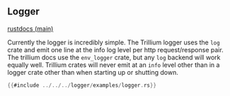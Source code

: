 ## Logger

[rustdocs (main)](https://docs.trillium.rs/trillium_logger/)

Currently the logger is incredibly simple. The Trillium logger uses
the `log` crate and emit one line at the info log level per http
request/response pair. The trillium docs use the `env_logger` crate,
but any `log` backend will work equally well. Trillium crates will
never emit at an `info` level other than in a logger crate other than
when starting up or shutting down.

```rust
{{#include ../../../logger/examples/logger.rs}}
```


